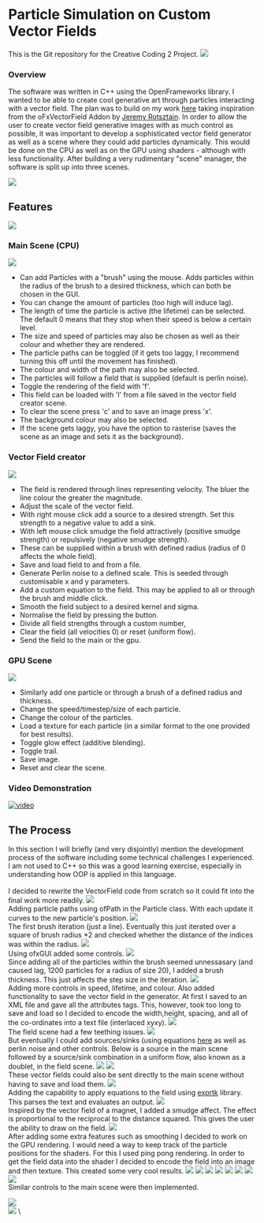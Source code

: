 # Particle Simulation on Custom Vector Fields
This is the Git repository for the Creative Coding 2 Project.
![](bin/data/img/spider.jpg)
### Overview
The software was written in C++ using the OpenFrameworks library. I wanted to be able to create cool generative art through particles interacting with a vector field. The plan was to build on my work [here](https://youtu.be/sq7wbopaGDY) taking inspiration from the oFxVectorField Addon by [Jeremy Rotsztain](https://github.com/mantissa/ofxVectorField). In order to allow the user to create vector field generative images with as much control as possible, it was important to develop a sophisticated vector field generator as well as a scene where they could add particles dynamically. This would be done on the CPU as well as on the GPU using shaders - although with less functionality. After building a very rudimentary "scene" manager, the software is split up into three scenes.

![](bin/data/img/nice3.jpg)
## Features
![](bin/data/img/nice2_.jpg)
### Main Scene (CPU)
![](bin/data/img/m2.jpg)
- Can add Particles with a "brush" using the mouse. Adds particles within the radius of the brush to a desired thickness, which can both be chosen in the GUI.
- You can change the amount of particles (too high will induce lag).
- The length of time the particle is active (the lifetime) can be selected. The default 0 means that they stop when their speed is below a certain level.
- The size and speed of particles may also be chosen as well as their colour and whether they are rendered.
- The particle paths can be toggled (if it gets too laggy, I recommend turning this off until the movement has finished).
- The colour and width of the path may also be selected.
- The particles will follow a field that is supplied (default is perlin noise).
- Toggle the rendering of the field with 'f'.
- This field can be loaded with 'l' from a file saved in the vector field creator scene.
- To clear the scene press 'c' and to save an image press 'x'.
- The background colour may also be selected.
- If the scene gets laggy, you have the option to rasterise (saves the scene as an image and sets it as the background).
### Vector Field creator
![](bin/data/img/field.png)
- The field is rendered through lines representing velocity. The bluer the line colour the greater the magnitude.
- Adjust the scale of the vector field.
- With right mouse click add a source to a desired strength. Set this strength to a negative value to add a sink.
- With left mouse click smudge the field attractively (positive smudge strength) or repulsively (negative smudge strength).
- These can be supplied within a brush with defined radius (radius of 0 affects the whole field).
- Save and load field to and from a file.
- Generate Perlin noise to a defined scale. This is seeded through customisable x and y parameters.
- Add a custom equation to the field. This may be applied to all or through the brush and middle click.
- Smooth the field subject to a desired kernel and sigma.
- Normalise the field by pressing the button.
- Divide all field strengths through a custom number,
- Clear the field (all velocities 0) or reset (uniform flow).
- Send the field to the main or the gpu.
### GPU Scene
![](bin/data/img/gpu1.png)
- Similarly add one particle or through a brush of a defined radius and thickness.
- Change the speed/timestep/size of each particle.
- Change the colour of the particles.
- Load a texture for each particle (in a similar format to the one provided for best results).
- Toggle glow effect (additive blending).
- Toggle trail.
- Save image.
- Reset and clear the scene.

### Video Demonstration
[![video](https://img.youtube.com/vi/A9vMts4HsMY/0.jpg)](https://www.youtube.com/watch?v=A9vMts4HsMY)
## The Process
In this section I will briefly (and very disjointly) mention the development process of the software including some technical challenges I experienced. I am not used to C++ so this was a good learning exercise, especially in understanding how OOP is applied in this language.
\
\
I decided to rewrite the VectorField code from scratch so it could fit into the final work more readily.
![](bin/data/img/img1.png)
\
Adding particle paths using ofPath in the Particle class. With each update it curves to the new particle's position.
![](bin/data/img/img2.png)
\
The first brush iteration (just a line). Eventually this just iterated over a square of brush radius *2 and checked whether the distance of the indices was within the radius.
![](bin/data/img/wb3.png)
\
Using ofxGUI added some controls.
![](bin/data/img/c3.jpg)
\
Since adding all of the particles within the brush seemed unnessasary (and caused lag, 1200 particles for a radius of size 20), I added a brush thickness. This just affects the step size in the iteration.
![](bin/data/img/c_thickness.jpg)
\
Adding more controls in speed, lifetime, and colour. Also added functionality to save the vector field in the generator. At first I saved to an XML file and gave all the attributes tags. This, however, took too long to save and load so I decided to encode the width,height, spacing, and all of the co-ordinates into a text file (interlaced xyxy).
![](bin/data/img/nice5.jpg)
\
The field scene had a few teething issues.
![](bin/data/img/lol2.jpg)
\
But eventually I could add sources/sinks (using equations [here](https://web.mit.edu/16.unified/www/FALL/fluids/Lectures/f15.pdf) as well as perlin noise and other controls. Below is a source in the main scene followed by a source/sink combination in a uniform flow, also known as a doublet, in the field scene.
![](bin/data/img/source.jpg)
![](bin/data/img/sourcesinkcombo.jpg)
\
These vector fields could also be sent directly to the main scene without having to save and load them.
![](bin/data/img/coolcombined.jpg)
\
Adding the capability to apply equations to the field using [exprtk](https://github.com/ArashPartow/exprtk) library. This parses the text and evaluates an output.
![](bin/data/img/sin.jpg)
\
Inspired by the vector field of a magnet, I added a smudge affect. The effect is proportional to the reciprocal to the distance squared. This gives the user the ability to draw on the field.
![](bin/data/img/draw.jpg)
\
After adding some extra features such as smoothing I decided to work on the GPU rendering. I would need a way to keep track of the particle positions for the shaders. For this I used ping pong rendering. In order to get the field data into the shader I decided to encode the field into an image and then texture. This created some very cool results.
![](bin/data/camo.png)
![](bin/data/sink.png)
![](bin/data/trippy.png)
![](bin/data/circles.png)
![](bin/data/ssource.png)
![](bin/data/nice.png)
![](bin/data/smoothedperlin.png)
![](bin/data/normalised.png)
\
Similar controls to the main scene were then implemented.

![](bin/data/circles.jpg)
\
![](bin/data/img/nice6.jpg)
\
